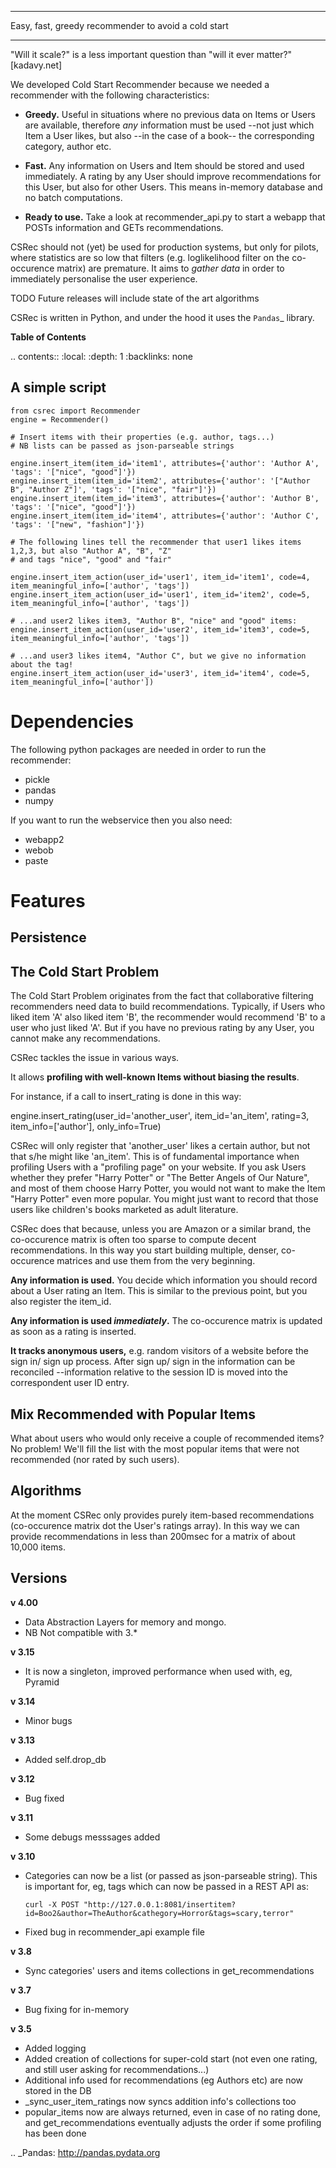 ****************************************************
Easy, fast, greedy recommender to avoid a cold start
****************************************************
        
"Will it scale?" is a less important question than "will it ever matter?" [kadavy.net]

We developed Cold Start Recommender because we needed a recommender
with the following characteristics:

* **Greedy.** Useful in situations where no previous data on Items or
    Users are available, therefore *any* information must be used
    --not just which Item a User likes, but also --in the case of a
    book-- the corresponding category, author etc.

* **Fast.** Any information on Users and Item should be stored and
    used immediately. A rating by any User should improve
    recommendations for this User, but also for other Users. This
    means  in-memory database and no batch computations.

* **Ready to use.** Take a look at recommender_api.py to start
    a webapp that POSTs information and GETs recommendations.


CSRec should not (yet) be used for production systems, but only for
pilots, where statistics are so low that filters (e.g. loglikelihood
filter on the co-occurence matrix) are premature. It aims to
*gather data* in order to immediately personalise the user experience.

TODO Future releases will include state of the art algorithms

CSRec is written in Python, and under the hood it uses the `Pandas`_
library. 

**Table of Contents**

.. contents::
    :local:
    :depth: 1
    :backlinks: none


A simple script
---------------

    from csrec import Recommender
	engine = Recommender()

    # Insert items with their properties (e.g. author, tags...)
    # NB lists can be passed as json-parseable strings

    engine.insert_item(item_id='item1', attributes={'author': 'Author A', 'tags': '["nice", "good"]'})
    engine.insert_item(item_id='item2', attributes={'author': '["Author B", "Author Z"]', 'tags': '["nice", "fair"]'})
    engine.insert_item(item_id='item3', attributes={'author': 'Author B', 'tags': '["nice", "good"]'})
    engine.insert_item(item_id='item4', attributes={'author': 'Author C', 'tags': '["new", "fashion"]'})

    # The following lines tell the recommender that user1 likes items 1,2,3, but also "Author A", "B", "Z"
    # and tags "nice", "good" and "fair"

    engine.insert_item_action(user_id='user1', item_id='item1', code=4, item_meaningful_info=['author', 'tags'])
    engine.insert_item_action(user_id='user1', item_id='item2', code=5, item_meaningful_info=['author', 'tags'])

    # ...and user2 likes item3, "Author B", "nice" and "good" items:
    engine.insert_item_action(user_id='user2', item_id='item3', code=5, item_meaningful_info=['author', 'tags'])

    # ...and user3 likes item4, "Author C", but we give no information about the tag!
    engine.insert_item_action(user_id='user3', item_id='item4', code=5, item_meaningful_info=['author'])




Dependencies
============

The following python packages are needed in order to run the recommender:

* pickle
* pandas
* numpy

If you want to run the webservice then you also need:

* webapp2
* webob
* paste

Features
========

Persistence
-----------



The Cold Start Problem
----------------------

The Cold Start Problem originates from the fact that collaborative
filtering recommenders need data to build recommendations. Typically,
if Users who liked item 'A' also liked item 'B', the recommender would
recommend 'B' to a user who just liked 'A'. But if you have no
previous rating by any User, you cannot make any recommendations.

CSRec tackles the issue in various ways.

It allows **profiling with well-known Items without biasing the results**.

For instance, if a call to insert_rating is done in this way:

   engine.insert_rating(user_id='another_user', item_id='an_item', rating=3, item_info=['author'], only_info=True)

CSRec will only register that 'another_user' likes a certain author,
but not that s/he might like 'an_item'. This is of fundamental
importance when profiling Users with a "profiling page" on your
website.  If you ask Users whether they prefer "Harry Potter" or "The
Better Angels of Our Nature", and most of them choose Harry Potter, you would not 
want to make the Item "Harry Potter" even more popular. You might just want to record
that those users like children's books marketed as adult literature.

CSRec does that because, unless you are Amazon or a similar brand, the
co-occurence matrix is often too sparse to compute decent
recommendations. In this way you start building multiple, denser,
co-occurence matrices and use them from the very beginning.

**Any information is used.** You decide which information you should
record about a User rating an Item. This is similar to the previous
point, but you also register the item_id.

**Any information is used *immediately*.** The co-occurence matrix is
updated as soon as a rating is inserted.

**It tracks anonymous users,** e.g. random visitors of a website
before the sign in/ sign up process. After sign up/ sign in the
information can be reconciled --information relative to the session ID
is moved into the correspondent user ID entry.

Mix Recommended with Popular Items
----------------------------------

What about users who would only receive a couple of recommended items?
No problem! We'll fill the list with the most popular items that were not
recommended (nor rated by such users).

Algorithms
----------

At the moment CSRec only provides purely item-based recommendations
(co-occurence matrix dot the User's ratings array). In this way we can
provide recommendations in less than 200msec for a matrix of about
10,000 items.


Versions
--------
**v 4.00**

* Data Abstraction Layers for memory and mongo.
* NB Not compatible with 3.*

**v 3.15**

* It is now a singleton, improved performance when used with, eg, Pyramid

**v 3.14**

* Minor bugs

**v 3.13**

* Added self.drop_db

**v 3.12**

* Bug fixed

**v 3.11**

* Some debugs messsages added

**v 3.10**

* Categories can now be a list (or passed as json-parseable string).
  This is important for, eg, tags which can now be passed in a REST API as:

      curl -X POST "http://127.0.0.1:8081/insertitem?id=Boo2&author=TheAuthor&cathegory=Horror&tags=scary,terror"

* Fixed bug in recommender_api example file

**v 3.8**

* Sync categories' users and items collections in get_recommendations

**v 3.7**

* Bug fixing for in-memory

**v 3.5**

* Added logging
* Added creation of collections for super-cold start (not even one rating, and still user asking for recommendations...)
* Additional info used for recommendations (eg Authors etc) are now stored in the DB
* _sync_user_item_ratings now syncs addition info's collections too
* popular_items now are always returned, even in case of no rating done, and get_recommendations eventually adjusts the order if some profiling has been done 


.. _Pandas: http://pandas.pydata.org
